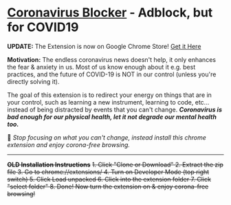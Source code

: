 
# [Coronavirus Blocker](https://chrome.google.com/webstore/detail/coronavirus-blocker-adblo/ompbbbfekoienlpmfjmdfghgdmdpmjnb) - Adblock, but for COVID19
**UPDATE:** The Extension is now on Google Chrome Store! [Get it Here](https://chrome.google.com/webstore/detail/coronavirus-blocker-adblo/ompbbbfekoienlpmfjmdfghgdmdpmjnb)

**Motivation:** The endless coronavirus news doesn't help, it only enhances the fear & anxiety in us. Most of us know enough about it e.g. best practices, and the future of COVID-19 is NOT in our control (unless you're directly solving it). 

The goal of this extension is to redirect your energy on things that are in your control, such as learning a new instrument, learning to code, etc... instead of being distracted by events that you can't change. ***Coronavirus is bad enough for our physical health, let it not degrade our mental health too.***

🔑 *Stop focusing on what you can't change, instead install this chrome extension and enjoy corona-free browsing.*

---
~~**OLD Installation Instructions**~~
~~1. Click "Clone or Download"
2. Extract the zip file
3. Go to chrome://extensions/
4. Turn on Developer Mode (top right switch)
5. Click Load unpacked
6. Click into the extension folder
7. Click "select folder"
8. Done! Now turn the extension on & enjoy corona-free browsing!~~
